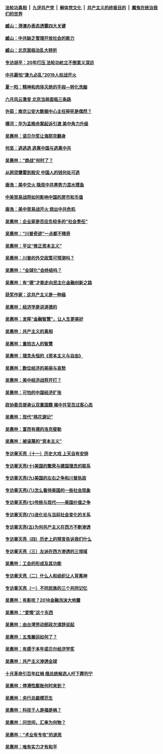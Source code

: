 ####  [法轮功真相](../../../../basic/blob/master/README.md?t=09050626) &nbsp;|&nbsp; [九评共产党](../../../../9ping.md/blob/master/README.md?t=09050626) &nbsp;|&nbsp; [解体党文化](../../../../jtdwh.md/blob/master/README.md?t=09050626)  &nbsp;|&nbsp; [共产主义的终极目的](../../../../gczydzjmd.md/blob/master/README.md?t=09050626) &nbsp;|&nbsp; [魔鬼在统治我们的世界](../../../../mgztzwmdsj.md/blob/master/README.md?t=09050626) 

#### [臧山：港澳办表态透露四大关键](../pages/nsc423/n11421628.md?t=09050626) 

#### [臧山：中共缺乏管理开放社会的能力](../pages/nsc423/n11407457.md?t=09050626) 

#### [臧山：北京面临治乱大转折](../pages/nsc423/n11406895.md?t=09050626) 

#### [专访胡平：20年打压 法轮功屹立不倒意义深远](../pages/nsc423/n11398800.md?t=09050626) 

#### [中共最怕“逢九必乱”2019人权战开火](../pages/nsc423/n11385248.md?t=09050626) 

#### [夏一阳：精神和肉体灭绝的手段—转化洗脑](../pages/nsc423/n11368250.md?t=09050626) 

#### [六月风云激变 北京当局面临三条路](../pages/nsc423/n11313668.md?t=09050626) 

#### [许茹：南京公安大数据中心主任猝死是偶然？](../pages/nsc423/n11064744.md?t=09050626) 

#### [横河：华为孟晚舟案起诉引渡 美中角力升级](../pages/nsc423/n11027230.md?t=09050626) 

#### [吴惠林：诺贝尔奖让海耶克翻身](../pages/nsc423/n10890049.md?t=09050626) 

#### [何坚：逃逃逃 逃离中国与逃离中共](../pages/nsc423/n10592891.md?t=09050626) 

#### [吴惠林：“商战”何时了？](../pages/nsc423/n10573558.md?t=09050626) 

#### [从网贷爆雷到股灾 中国人的钱何处可逃](../pages/nsc423/n10572800.md?t=09050626) 

#### [唐浩：美中交火 隐现中共黑势力混水摸鱼](../pages/nsc423/n10544040.md?t=09050626) 

#### [中美贸易战将如何影响中国的房市和币值](../pages/nsc423/n10543697.md?t=09050626) 

#### [唐浩：美中贸易战开火 烧出中共危机](../pages/nsc423/n10540126.md?t=09050626) 

#### [吴惠林：企业家是否应负较多的“社会责任”](../pages/nsc423/n10535022.md?t=09050626) 

#### [吴惠林：“川普奇迹”一点都不稀奇](../pages/nsc423/n10512808.md?t=09050626) 

#### [吴惠林：平议“修正资本主义”](../pages/nsc423/n10495724.md?t=09050626) 

#### [吴惠林：川普的外交政策可预测吗？](../pages/nsc423/n10462387.md?t=09050626) 

#### [吴惠林：“全球化”会终结吗？](../pages/nsc423/n10452838.md?t=09050626) 

#### [吴惠林：有“德”才能走向民主化金融创新之路](../pages/nsc423/n10432292.md?t=09050626) 

#### [获奖作家：这共产主义是一种癌](../pages/nsc423/n10431541.md?t=09050626) 

#### [吴惠林：经济学是讲道德的](../pages/nsc423/n10398014.md?t=09050626) 

#### [吴惠林：发挥“金融智慧”，让人生更美好](../pages/nsc423/n10375019.md?t=09050626) 

#### [吴惠林：共产主义的真相](../pages/nsc423/n10351394.md?t=09050626) 

#### [吴惠林：重拾古人的智慧](../pages/nsc423/n10337691.md?t=09050626) 

#### [吴惠林：理念永恒的《资本主义与自由》](../pages/nsc423/n10316274.md?t=09050626) 

#### [吴惠林：数位经济的美丽与哀愁](../pages/nsc423/n10292946.md?t=09050626) 

#### [吴惠林：美中经济战将开打？](../pages/nsc423/n10258825.md?t=09050626) 

#### [吴惠林：可怕的中国经济扩张](../pages/nsc423/n10219147.md?t=09050626) 

#### [政协委员提承认双重国籍 揭中共官员过客心态](../pages/nsc423/n10208809.md?t=09050626) 

#### [吴惠林：现代“桃花源记”](../pages/nsc423/n10185234.md?t=09050626) 

#### [吴惠林：富而有德的洛克斐勒](../pages/nsc423/n10142264.md?t=09050626) 

#### [吴惠林：被诬蔑的“资本主义”](../pages/nsc423/n10124816.md?t=09050626) 

#### [专访章天亮（十一）历史大戏 上天自有安排](../pages/nsc423/n10094905.md?t=09050626) 

#### [专访章天亮(十)美国的繁荣与建国理念的联系](../pages/nsc423/n10094899.md?t=09050626) 

#### [专访章天亮(九)美国的左右之争和川普执政](../pages/nsc423/n10094889.md?t=09050626) 

#### [专访章天亮(八)怎么看待美国的一些社会现象](../pages/nsc423/n10094857.md?t=09050626) 

#### [专访章天亮(七)传统与现代——美国价值之争](../pages/nsc423/n10093140.md?t=09050626) 

#### [专访章天亮(六)进化论与当前社会变化的关系](../pages/nsc423/n10092036.md?t=09050626) 

#### [专访章天亮(五)为何共产主义在西方不断渗透](../pages/nsc423/n10083620.md?t=09050626) 

#### [专访章天亮（四）历史上的预言告诉我们什么](../pages/nsc423/n10083606.md?t=09050626) 

#### [专访章天亮（三）左派在西方渗透的三领域](../pages/nsc423/n10081115.md?t=09050626) 

#### [吴惠林：工会的形成及其功能](../pages/nsc423/n10080633.md?t=09050626) 

#### [专访章天亮（二）什么人和组织让人背离神](../pages/nsc423/n10076637.md?t=09050626) 

#### [专访章天亮（一）不同民族的三个共同记忆](../pages/nsc423/n10074188.md?t=09050626) 

#### [吴惠林：有影呒？2018金融泡沫大地震](../pages/nsc423/n10040534.md?t=09050626) 

#### [吴惠林：“爱情”这个东西](../pages/nsc423/n10019423.md?t=09050626) 

#### [吴惠林：由台湾劳动部政次请辞说起](../pages/nsc423/n9979679.md?t=09050626) 

#### [吴惠林：五鬼搬运如何了？](../pages/nsc423/n9925338.md?t=09050626) 

#### [吴惠林：有感于本年诺贝尔经济学奖](../pages/nsc423/n9871883.md?t=09050626) 

#### [吴惠林：共产主义渗透全球](../pages/nsc423/n9812748.md?t=09050626) 

#### [十月革命引百年红祸 俄总统候选人吁下葬列宁](../pages/nsc423/n9810182.md?t=09050626) 

#### [吴惠林：停滞性膨胀何时来到？](../pages/nsc423/n9764136.md?t=09050626) 

#### [吴惠林：央行总裁模范生](../pages/nsc423/n9728134.md?t=09050626) 

#### [吴惠林：科技于人是福是祸？](../pages/nsc423/n9672982.md?t=09050626) 

#### [吴惠林：问世间，汇率为何物？](../pages/nsc423/n9621788.md?t=09050626) 

#### [吴惠林：“术业有专攻”的迷思](../pages/nsc423/n9580363.md?t=09050626) 

#### [吴惠林：唯有实力才有和平](../pages/nsc423/n9529599.md?t=09050626) 

